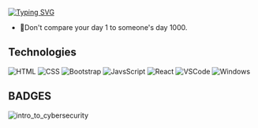 [![Typing SVG](https://readme-typing-svg.herokuapp.com?font=comfortaa&color=FFFFFF&size=30&width=500&lines=HELLO+WORLD!!!;Computer+Science+Student;WELCOME❤️)](https://git.io/typing-svg)



- 🌱Don't compare your day 1 to someone's day 1000.

## Technologies

![HTML](https://img.icons8.com/color/48/000000/html-5--v1.png)
![CSS](https://img.icons8.com/color/48/000000/css3.png)
![Bootstrap](https://upload.wikimedia.org/wikipedia/commons/thumb/b/b2/Bootstrap_logo.svg/51px-Bootstrap_logo.svg.png)
![JavsScript](https://img.icons8.com/color/48/000000/javascript--v1.png)
![React](https://user-images.githubusercontent.com/72861332/231347664-8584c978-ff17-4721-af0b-031ff40edfb5.png)
![VSCode](https://img.icons8.com/color/48/visual-studio-code-2019.png)
![Windows](https://img.icons8.com/color/48/windows-10.png)


## BADGES
![intro_to_cybersecurity](https://images.credly.com/size/140x140/images/af8c6b4e-fc31-47c4-8dcb-eb7a2065dc5b/I2CS__1_.png)

